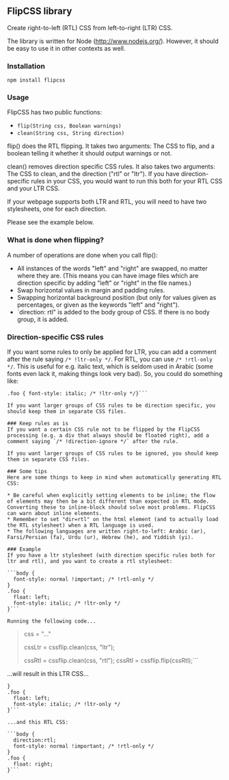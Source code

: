 ## FlipCSS library
Create right-to-left (RTL) CSS from left-to-right (LTR) CSS.

The library is written for Node (http://www.nodejs.org/). However, it should be easy to use it in other contexts as well.

### Installation

`npm install flipcss`

### Usage
FlipCSS has two public functions:

* `flip(String css, Boolean warnings)`
* `clean(String css, String direction)`

flip() does the RTL flipping. It takes two arguments: The CSS to flip, and a boolean telling it whether it should output warnings or not.

clean() removes direction specific CSS rules. It also takes two arguments: The CSS to clean, and the direction ("rtl" or "ltr"). If you have direction-specific rules in your CSS, you would want to run this both for your RTL CSS and your LTR CSS.

If your webpage supports both LTR and RTL, you will need to have two stylesheets, one for each direction.

Please see the example below.

### What is done when flipping?
A number of operations are done when you call flip():

* All instances of the words "left" and "right" are swapped, no matter where they are. (This means you can have image files which are direction specific by adding "left" or "right" in the file names.)
* Swap horizontal values in margin and padding rules.
* Swapping horizontal background position (but only for values given as percentages, or given as the keywords "left" and "right").
* `direction: rtl" is added to the body group of CSS. If there is no body group, it is added.

### Direction-specific CSS rules
If you want some rules to only be applied for LTR, you can add a comment after the rule saying `/* !ltr-only */`. For RTL, you can use `/* !rtl-only */`. This is useful for e.g. italic text, which is seldom used in Arabic (some fonts even lack it, making things look very bad). So, you could do something like:

```body { font-style: normal !important; /* !rtl-only */ }
.foo { font-style: italic; /* !ltr-only */}```

If you want larger groups of CSS rules to be direction specific, you should keep them in separate CSS files.

### Keep rules as is
If you want a certain CSS rule not to be flipped by the FlipCSS processing (e.g. a div that always should be floated right), add a comment saying `/* !direction-ignore */` after the rule.

If you want larger groups of CSS rules to be ignored, you should keep them in separate CSS files.

### Some tips
Here are some things to keep in mind when automatically generating RTL CSS:

* Be careful when explicitly setting elements to be inline; the flow of elements may then be a bit different than expected in RTL mode. Converting these to inline-block should solve most problems. FlipCSS can warn about inline elements.
* Remember to set "dir=rtl" on the html element (and to actually load the RTL stylesheet) when a RTL language is used.
* The following languages are written right-to-left: Arabic (ar), Farsi/Persian (fa), Urdu (ur), Hebrew (he), and Yiddish (yi).

### Example
If you have a ltr stylesheet (with direction specific rules both for ltr and rtl), and you want to create a rtl stylesheet:

```body {
  font-style: normal !important; /* !rtl-only */
}
.foo {
  float: left;
  font-style: italic; /* !ltr-only */
}```

Running the following code...

```
> css = "..."
>
> cssLtr = cssflip.clean(css, "ltr");
>
> cssRtl = cssflip.clean(css, "rtl");
> cssRtl = cssflip.flip(cssRtl);```

...will result in this LTR CSS...

```body {
}
.foo {
  float: left;
  font-style: italic; /* !ltr-only */
}```

...and this RTL CSS:

```body {
  direction:rtl;
  font-style: normal !important; /* !rtl-only */
}
.foo {
  float: right;
}```
